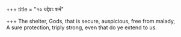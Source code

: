 +++
title = "१० यद्देवाः शर्म"

+++
The shelter, Gods, that is secure, auspicious, free from malady,  
     A sure protection, triply strong, even that do ye extend to us.
